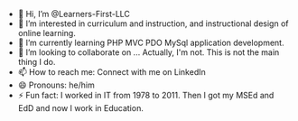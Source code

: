 - 👋 Hi, I’m @Learners-First-LLC
- 👀 I’m interested in curriculum and instruction, and instructional design of online learning.
- 🌱 I’m currently learning PHP MVC PDO MySql application development.
- 💞️ I’m looking to collaborate on ... Actually, I'm not. This is not the main thing I do.
- 📫 How to reach me: Connect with me on LinkedIn
- 😄 Pronouns: he/him
- ⚡ Fun fact: I worked in IT from 1978 to 2011. Then I got my MSEd and EdD and now I work in Education.

